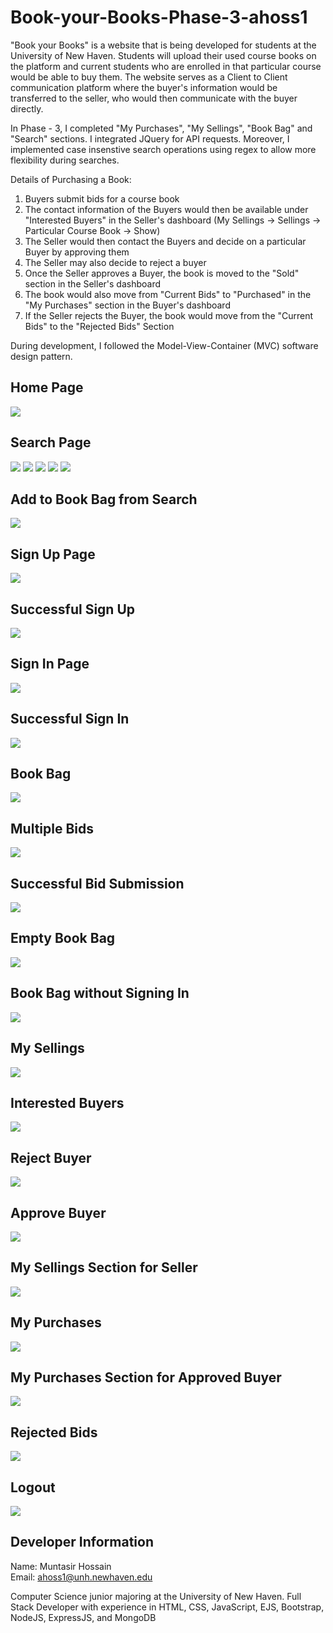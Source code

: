 # Book-your-Books-Phase-3-ahoss1

"Book your Books" is a website that is being developed for students at the University of New Haven. Students will upload their used course books on the platform and current students who are enrolled in that particular course would be able to buy them. The website serves as a Client to Client communication platform where the buyer's information would be transferred to the seller, who would then communicate with the buyer directly. <br>

In Phase - 3, I completed "My Purchases", "My Sellings", "Book Bag" and "Search" sections. I integrated JQuery for API requests. Moreover, I implemented case insenstive search operations using regex to allow more flexibility during searches. <br>

Details of Purchasing a Book:
1. Buyers submit bids for a course book
2. The contact information of the Buyers would then be available under "Interested Buyers" in the Seller's dashboard (My Sellings -> Sellings -> Particular Course Book -> Show)
3. The Seller would then contact the Buyers and decide on a particular Buyer by approving them
4. The Seller may also decide to reject a buyer
5. Once the Seller approves a Buyer, the book is moved to the "Sold" section in the Seller's dashboard 
6. The book would also move from "Current Bids" to "Purchased" in the "My Purchases" section in the Buyer's dashboard
7. If the Seller rejects the Buyer, the book would move from the "Current Bids" to the "Rejected Bids" Section 

During development, I followed the Model-View-Container (MVC) software design pattern. 

## Home Page
<img src = "./screenshots/Home Page.png">

## Search Page
<img src = "./screenshots/Search (Case Insensitive).png">
<img src = "./screenshots/Search Result.png">
<img src = "./screenshots/Search with all Parameters.png">
<img src = "./screenshots/Search Results with all Parameters.png">
<img src = "./screenshots/Search Results with No Match.png">

## Add to Book Bag from Search
<img src = "./screenshots/Add to Book Bag from Search.png">

## Sign Up Page
<img src = "./screenshots/Sign Up.png">

## Successful Sign Up
<img src = "./screenshots/Successful Sign Up and Login.png">

## Sign In Page
<img src = "./screenshots/Sign In.png">

## Successful Sign In
<img src = "./screenshots/Successful Sign In.png">

## Book Bag
<img src ="./screenshots/Book Bag.png">

## Multiple Bids
<img src = "./screenshots/Multiple Bids.png">

## Successful Bid Submission
<img src = "./screenshots/Successful Bid Submission.png">

## Empty Book Bag
<img src = "./screenshots/Empty Book Bag.png">

## Book Bag without Signing In
<img src = "./screenshots/Book Bag without Sign In.png">

## My Sellings 
<img src = "./screenshots/My Sellings.png">

## Interested Buyers
<img src = "./screenshots/Interested Buyers.png">

## Reject Buyer
<img src = "./screenshots/Reject Buyer.png">

## Approve Buyer
<img src = "./screenshots/Sold Buyer.png">

## My Sellings Section for Seller
<img src = "./screenshots/Approve Buyer Sold.png">

## My Purchases
<img src = "./screenshots/My Purchases.png">

## My Purchases Section for Approved Buyer
<img src = "./screenshots/Purchased Approve Buyer.png">

## Rejected Bids
<img src = "./screenshots/Rejected Bids.png">

## Logout
<img src = "./screenshots/Log Out.png">

## Developer Information

Name: Muntasir Hossain <br>
Email: ahoss1@unh.newhaven.edu <br>

Computer Science junior majoring at the University of New Haven. Full Stack Developer with experience in HTML, CSS, JavaScript, EJS, Bootstrap, NodeJS, ExpressJS, and MongoDB 


